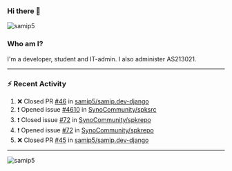 ### Hi there 👋

<img src="https://komarev.com/ghpvc/?username=samip5&style=flat-square" alt="samip5" />

### Who am I?
I'm a developer, student and IT-admin. I also administer AS213021.

---
### :zap: Recent Activity
<!--START_SECTION:activity-->
1. ❌ Closed PR [#46](https://github.com/samip5/samip.dev-django/pull/46) in [samip5/samip.dev-django](https://github.com/samip5/samip.dev-django)
2. ❗️ Opened issue [#4610](https://github.com/SynoCommunity/spksrc/issues/4610) in [SynoCommunity/spksrc](https://github.com/SynoCommunity/spksrc)
3. ❗️ Closed issue [#72](https://github.com/SynoCommunity/spkrepo/issues/72) in [SynoCommunity/spkrepo](https://github.com/SynoCommunity/spkrepo)
4. ❗️ Opened issue [#72](https://github.com/SynoCommunity/spkrepo/issues/72) in [SynoCommunity/spkrepo](https://github.com/SynoCommunity/spkrepo)
5. ❌ Closed PR [#45](https://github.com/samip5/samip.dev-django/pull/45) in [samip5/samip.dev-django](https://github.com/samip5/samip.dev-django)
<!--END_SECTION:activity-->
---

<img align="center" src="https://github-readme-stats.vercel.app/api?username=samip5&show_icons=true" alt="samip5" />
